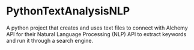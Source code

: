 # PythonTextAnalysisNLP
A python project that creates and uses text files to connect with Alchemy API for their Natural Language Processing (NLP) API to extract keywords and run it through a search engine.
